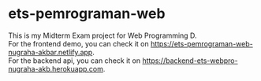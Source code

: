 # ets-pemrograman-web
This is my Midterm Exam project for Web Programming D. <br />
For the frontend demo, you can check it on https://ets-pemrograman-web-nugraha-akbar.netlify.app. <br />
For the backend api, you can check it on https://backend-ets-webpro-nugraha-akb.herokuapp.com.
